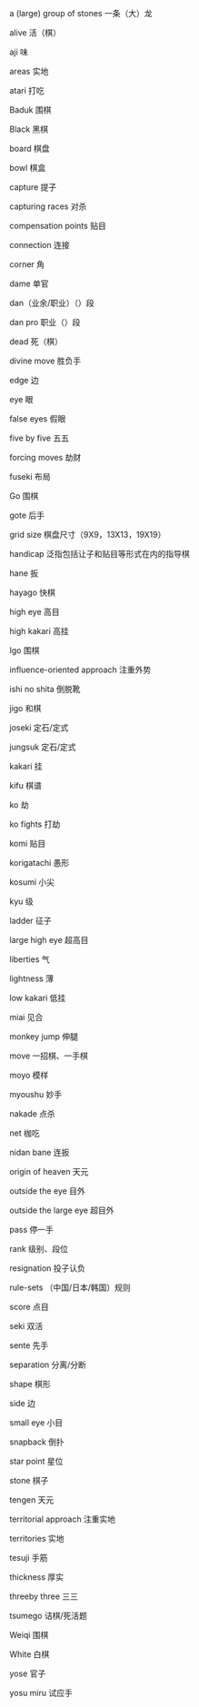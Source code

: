 a (large) group of stones 一条（大）龙

alive 活（棋）

aji 味

areas 实地

atari 打吃

Baduk 围棋

Black 黑棋

board 棋盘

bowl 棋盒

capture 提子

capturing races 对杀

compensation points 贴目

connection 连接

corner 角

dame 单官

dan（业余/职业）（）段

dan pro 职业（）段

dead 死（棋）

divine move 胜负手

edge 边

eye 眼

false eyes 假眼

five by five 五五

forcing moves 劫财

fuseki 布局

Go 围棋

gote 后手

grid size 棋盘尺寸（9X9，13X13，19X19）

handicap 泛指包括让子和贴目等形式在内的指导棋

hane 扳

hayago 快棋

high eye 高目

high kakari 高挂

Igo 围棋

influence-oriented approach 注重外势

ishi no shita 倒脱靴

jigo 和棋

joseki 定石/定式

jungsuk 定石/定式

kakari 挂

kifu 棋谱

ko 劫

ko fights 打劫

komi 贴目

korigatachi 愚形

kosumi 小尖

kyu 级

ladder 征子

large high eye 超高目

liberties 气

lightness 薄

low kakari 低挂

miai 见合

monkey jump 伸腿

move 一招棋、一手棋

moyo 模样

myoushu 妙手

nakade 点杀

net 枷吃

nidan bane 连扳

origin of heaven 天元

outside the eye 目外

outside the large eye 超目外

pass 停一手

rank 级别、段位

resignation 投子认负

rule-sets （中国/日本/韩国）规则

score 点目

seki 双活

sente 先手

separation 分离/分断

shape 棋形

side 边

small eye 小目

snapback 倒扑

star point 星位

stone 棋子

tengen 天元

territorial approach 注重实地
 
territories 实地

tesuji 手筋

thickness 厚实

threeby three 三三

tsumego 诘棋/死活题

Weiqi 围棋

White 白棋

yose 官子

yosu miru 试应手
